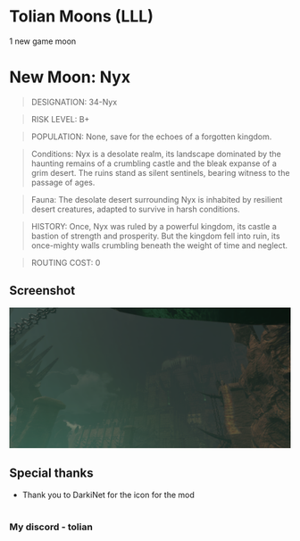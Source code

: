# Tolian Moons (LLL)


1 new game moon 

# New Moon: Nyx

>DESIGNATION: 34-Nyx

>RISK LEVEL: B+

>POPULATION: None, save for the echoes of a forgotten kingdom.

>Conditions: Nyx is a desolate realm, its landscape dominated by the haunting remains of a crumbling castle and the bleak expanse of a grim desert. The ruins stand as silent sentinels, bearing witness to the passage of ages.

>Fauna: The desolate desert surrounding Nyx is inhabited by resilient desert creatures, adapted to survive in harsh conditions.

>HISTORY: Once, Nyx was ruled by a powerful kingdom, its castle a bastion of strength and prosperity. But the kingdom fell into ruin, its once-mighty walls crumbling beneath the weight of time and neglect.

>ROUTING COST: 0

## Screenshot
![Screenshot_1](https://raw.githubusercontent.com/Toliann/Nyx/main/screenshot/1.png)

## Special thanks

- Thank you to DarkiNet for the icon for the mod

#
### My discord - tolian

